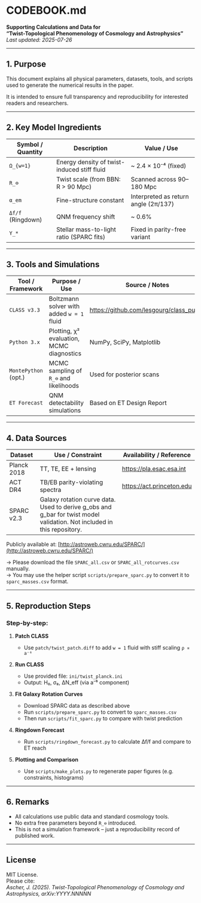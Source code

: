 # CODEBOOK.md

**Supporting Calculations and Data for**  
**“Twist-Topological Phenomenology of Cosmology and Astrophysics”**  
_Last updated: 2025-07-26_

---

## 1. Purpose

This document explains all physical parameters, datasets, tools, and scripts used to generate the numerical results in the paper.

It is intended to ensure full transparency and reproducibility for interested readers and researchers.

---

## 2. Key Model Ingredients

| Symbol / Quantity     | Description                                        | Value / Use                          |
|------------------------|----------------------------------------------------|---------------------------------------|
| `Ω_{w=1}`              | Energy density of twist-induced stiff fluid        | ~ 2.4 × 10⁻⁴ (fixed)                  |
| `R_⊖`                  | Twist scale (from BBN: R > 90 Mpc)                 | Scanned across 90–180 Mpc             |
| `α_em`                 | Fine-structure constant                            | Interpreted as return angle (2π/137)  |
| `Δf/f` (Ringdown)      | QNM frequency shift                                | ~ 0.6%                                |
| `Υ_*`                  | Stellar mass-to-light ratio (SPARC fits)           | Fixed in parity-free variant          |

---

## 3. Tools and Simulations

| Tool / Framework       | Purpose / Use                                      | Source / Notes                        |
|------------------------|----------------------------------------------------|----------------------------------------|
| `CLASS v3.3`           | Boltzmann solver with added `w = 1` fluid          | https://github.com/lesgourg/class_public |
| `Python 3.x`           | Plotting, χ² evaluation, MCMC diagnostics          | NumPy, SciPy, Matplotlib               |
| `MontePython` (opt.)   | MCMC sampling of `R_⊖` and likelihoods             | Used for posterior scans               |
| `ET Forecast`          | QNM detectability simulations                      | Based on ET Design Report              |

---

## 4. Data Sources

| Dataset                 | Use / Constraint                     | Availability / Reference |
|--------------------------|---------------------------------------|---------------------------|
| Planck 2018              | TT, TE, EE + lensing                 | https://pla.esac.esa.int |
| ACT DR4                  | TB/EB parity-violating spectra       | https://act.princeton.edu |
| SPARC v2.3               | Galaxy rotation curve data. Used to derive g_obs and g_bar for twist model validation. Not included in this repository. |  
Publicly available at: [http://astroweb.cwru.edu/SPARC/](http://astroweb.cwru.edu/SPARC/)

→ Please download the file `SPARC_all.csv` or `SPARC_all_rotcurves.csv` manually.  
→ You may use the helper script `scripts/prepare_sparc.py` to convert it to `sparc_masses.csv` format.

---

## 5. Reproduction Steps

### Step-by-step:

1. **Patch CLASS**
   - Use `patch/twist_patch.diff` to add `w = 1` fluid with stiff scaling `ρ ∝ a⁻⁶`

2. **Run CLASS**
   - Use provided file: `ini/twist_planck.ini`
   - Output: H₀, σ₈, ∆N_eff (via a⁻⁶ component)

3. **Fit Galaxy Rotation Curves**
   - Download SPARC data as described above
   - Run `scripts/prepare_sparc.py` to convert to `sparc_masses.csv`
   - Then run `scripts/fit_sparc.py` to compare with twist prediction

4. **Ringdown Forecast**
   - Run `scripts/ringdown_forecast.py` to calculate ∆f/f and compare to ET reach

5. **Plotting and Comparison**
   - Use `scripts/make_plots.py` to regenerate paper figures (e.g. constraints, histograms)

---

## 6. Remarks

- All calculations use public data and standard cosmology tools.
- No extra free parameters beyond `R_⊖` introduced.
- This is not a simulation framework – just a reproducibility record of published work.

---

## License

MIT License.  
Please cite:  
_Ascher, J. (2025). Twist-Topological Phenomenology of Cosmology and Astrophysics, arXiv:YYYY.NNNNN_

